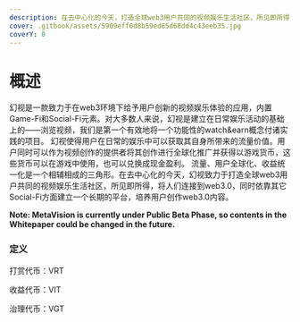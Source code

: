 ```yaml
---
description: 在去中心化的今天，打造全球web3用户共同的视频娱乐生活社区，所见即所得
cover: .gitbook/assets/5909eff0d8b59ed65d68dd4c43eeb35.jpg
coverY: 0
---
```


# 概述

幻视是一款致力于在web3环境下给予用户创新的视频娱乐体验的应用，内置Game-Fi和Social-Fi元素。对大多数人来说，幻视是建立在日常娱乐活动的基础上的——浏览视频，我们是第一个有效地将一个功能性的watch\&earn概念付诸实践的项目。 幻视使得用户在日常的娱乐中可以获取其自身所带来的流量价值。用户同时可以作为视频创作的提供者将其创作进行全球化推广并获得以游戏货币，这些货币可以在游戏中使用，也可以兑换成现金盈利。 流量、用户全球化、收益统一化是一个相辅相成的三角形。在去中心化的今天，幻视致力于打造全球web3用户共同的视频娱乐生活社区，所见即所得，将人们连接到web3.0，同时依靠其它Social-Fi方面建立一个长期的平台，培养用户创作web3.0内容。



**Note: MetaVision is currently under Public Beta Phase, so contents in the Whitepaper could be changed in the future.**

### **定义**

打赏代币：VRT

收益代币：VIT

治理代币：VGT
